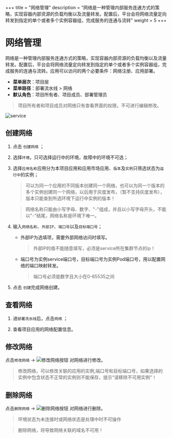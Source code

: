 ﻿+++
title = "网络管理"
description = "网络是一种管理内部服务连通方式的策略，实现容器内部资源的负载均衡以及流量转发。配置后，平台会将网络流量定向转发到指定的单个或者多个实例容器组，完成服务的连通与流转"
weight = 5
+++

# 网络管理

网络是一种管理内部服务连通方式的策略，实现容器内部资源的负载均衡以及流量转发。配置后，平台会将网络流量定向转发到指定的单个或者多个实例容器组，完成服务的连通与流转。应用可以访问的两个必要条件：网络注册、应用部署。
    
  - **菜单层次**：项目层
  - **菜单路径**：部署流水线 > 网络
  - **默认角色**：项目所有者、项目成员、部署管理员
<blockquote class="note">
项目所有者和项目成员对网络只有查看界面的权限，不可进行编辑修改。
</blockquote>

  ![service](/docs/user-guide/deployment-pipeline/image/service.png)

## 创建网络

 1. 点击 `创建网络` ；

 2. 选择`环境`，只可选择运行中的环境，故障中的环境不可选；

 3. 选择`应用名称`应用分为本项目应用和应用市场应用、`版本`及`实例`只筛选状态为`运行中`的实例；

    <blockquote class="note">
       可以为同一个应用的不同版本创建同一个网络，也可以为同一个版本的多个实例创建同一个网络，以后用于灰度发布，（暂不支持灰度发布），版本只能查到所选环境下运行中实例的版本！
    	</blockquote>

     <blockquote class="warning">
      网络名称只能由小写字母、数字、"-"组成，并且以小写字母开头，不能以"-"结尾，网络名称是环境下唯一。
    	</blockquote>
 
 4. 输入`网络名称`、`外部IP`、`端口号`以及`目标端口号`；
    
    - 外部IP为选填项，需要外部网络访问时填写。

        <blockquote class="warning">
        外部IP的值不能随意填写，必须是service所在集群节点的ip！
    	</blockquote>

    - 端口号为实例service端口号，目标端口号为实例Pod端口号，用以配置网络的端口映射转发。

        <blockquote class="warning">
        端口号必须是数字且大小在0-65535之间
    	</blockquote>

 5. 点击 `创建`完成网络创建。


## 查看网络

 1. 进`部署流水线`后，点击`网络` ；

 2. 查看项目应用的网络配置信息。


## 修改网络

点击`修改网络` → ![修改网络按钮](/docs/user-guide/deployment-pipeline/image/update_network_button.png) 对网络进行修改。

<blockquote class="note">
修改网络，可以修改关联的应用的实例,端口号和目标端口号，如果选择的实例中包含状态不正常的实例则不能保存，提示“请移除不可用实例”！
</blockquote>

## 删除网络

点击`删除网络` → ![删除网络按钮](/docs/user-guide/deployment-pipeline/image/del_net_button.png) 对网络进行删除。
<blockquote class="note">
环境状态为未连接时或网络状态是处理中时不可操作
</blockquote>

<blockquote class="warning">
  删除网络，将导致网络关联的域名不可用！
</blockquote>

